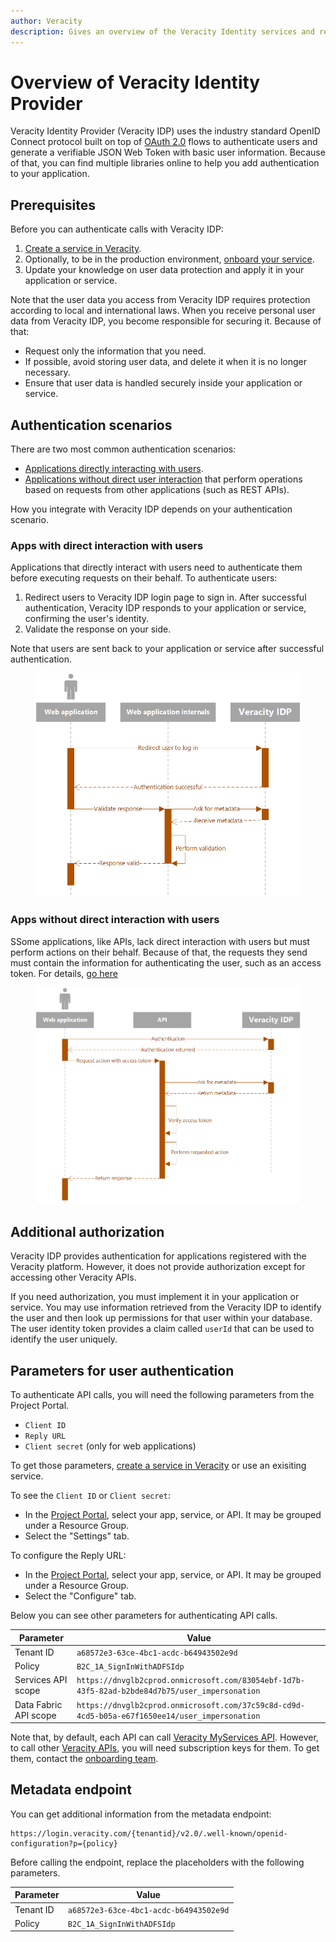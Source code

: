 ```yaml
---
author: Veracity
description: Gives an overview of the Veracity Identity services and related components.
---
```


# Overview of Veracity Identity Provider
Veracity Identity Provider (Veracity IDP) uses the industry standard OpenID Connect protocol built on top of [OAuth 2.0](https://auth0.com/docs/protocols/oidc) flows to authenticate users and generate a verifiable JSON Web Token with basic user information. Because of that, you can find multiple libraries online to help you add authentication to your application.

## Prerequisites
Before you can authenticate calls with Veracity IDP:
1. [Create a service in Veracity](../../developerexperience/introduction.md).
2. Optionally, to be in the production environment, [onboard your service](../../onboarding/onboarding.md).
3. Update your knowledge on user data protection and apply it in your application or service.

Note that the user data you access from Veracity IDP requires protection according to local and international laws. When you receive personal user data from Veracity IDP, you become responsible for securing it. Because of that:
* Request only the information that you need.
* If possible, avoid storing user data, and delete it when it is no longer necessary.
* Ensure that user data is handled securely inside your application or service.

## Authentication scenarios
There are two most common authentication scenarios:
* [Applications directly interacting with users](#apps-with-direct-interaction-with-users).
* [Applications without direct user interaction](#apps-without-direct-interaction-with-users) that perform operations based on requests from other applications (such as REST APIs).

How you integrate with Veracity IDP depends on your authentication scenario.

### Apps with direct interaction with users

Applications that directly interact with users need to authenticate them before executing requests on their behalf. To authenticate users:
1. Redirect users to Veracity IDP login page to sign in. After successful authentication, Veracity IDP responds to your application or service, confirming the user's identity.
2. Validate the response on your side.

Note that users are sent back to your application or service after successful authentication.

<figure>
	<img src="assets/basic-oidc-authentication.png"/>
</figure>

### Apps without direct interaction with users
SSome applications, like APIs, lack direct interaction with users but must perform actions on their behalf. Because of that, the requests they send must contain the information for authenticating the user, such as an access token. For details, [go here](api.md)

<figure>
	<img src="assets/api-verification-sequence.png"/>
</figure>

## Additional authorization
Veracity IDP provides authentication for applications registered with the Veracity platform. However, it does not provide authorization except for accessing other Veracity APIs.

If you need authorization, you must implement it in your application or service. You may use information retrieved from the Veracity IDP to identify the user and then look up permissions for that user within your database. The user identity token provides a claim called `userId` that can be used to identify the user uniquely.

## Parameters for user authentication

To authenticate API calls, you will need the following parameters from the Project Portal.
* `Client ID`
* `Reply URL`
* `Client secret` (only for web applications)

To get those parameters, [create a service in Veracity](../../developerexperience/introduction.md) or use an exisiting service.

To see the `Client ID` or `Client secret`:
* In the [Project Portal](https://developer.veracity.com/projects), select your app, service, or API. It may be grouped under a Resource Group.
* Select the "Settings" tab.

To configure the Reply URL:
* In the [Project Portal](https://developer.veracity.com/projects), select your app, service, or API. It may be grouped under a Resource Group.
* Select the "Configure" tab.

Below you can see other parameters for authenticating API calls.

Parameter|Value
-|-
Tenant ID|`a68572e3-63ce-4bc1-acdc-b64943502e9d`
Policy|`B2C_1A_SignInWithADFSIdp`
Services API scope|`https://dnvglb2cprod.onmicrosoft.com/83054ebf-1d7b-43f5-82ad-b2bde84d7b75/user_impersonation`
Data Fabric API scope|`https://dnvglb2cprod.onmicrosoft.com/37c59c8d-cd9d-4cd5-b05a-e67f1650ee14/user_impersonation`

Note that, by default, each API can call [Veracity MyServices API](https://developer.veracity.com/docs/section/identity/services-openapi). However, to call other [Veracity APIs](https://developer.veracity.com/api), you will need subscription keys for them. To get them, contact the [onboarding team](onboarding@veracity.com). 

## Metadata endpoint
You can get additional information from the metadata endpoint:

```
https://login.veracity.com/{tenantid}/v2.0/.well-known/openid-configuration?p={policy}
```

Before calling the endpoint, replace the placeholders with the following parameters.

Parameter|Value
-|-
Tenant ID|`a68572e3-63ce-4bc1-acdc-b64943502e9d`
Policy|`B2C_1A_SignInWithADFSIdp`